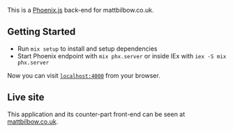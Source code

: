 This is a [Phoenix.js](https://www.phoenixframework.org/) back-end for mattbilbow.co.uk.

## Getting Started

* Run `mix setup` to install and setup dependencies
* Start Phoenix endpoint with `mix phx.server` or inside IEx with `iex -S mix phx.server`

Now you can visit [`localhost:4000`](http://localhost:4000) from your browser.

## Live site

This application and its counter-part front-end can be seen at [mattbilbow.co.uk](https://mattbilbow.co.uk).
